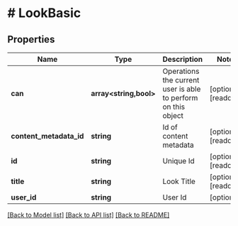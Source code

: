 # # LookBasic

## Properties

Name | Type | Description | Notes
------------ | ------------- | ------------- | -------------
**can** | **array<string,bool>** | Operations the current user is able to perform on this object | [optional] [readonly]
**content_metadata_id** | **string** | Id of content metadata | [optional] [readonly]
**id** | **string** | Unique Id | [optional] [readonly]
**title** | **string** | Look Title | [optional] [readonly]
**user_id** | **string** | User Id | [optional]

[[Back to Model list]](../../README.md#models) [[Back to API list]](../../README.md#endpoints) [[Back to README]](../../README.md)
